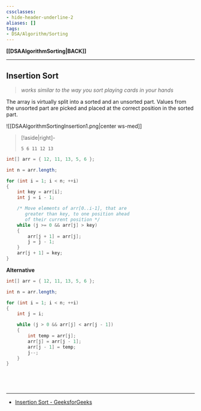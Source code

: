 ```yaml
---
cssclasses:
- hide-header-underline-2
aliases: []
tags:
- DSA/Algorithm/Sorting 
---
```

**[[DSAAlgorithmSorting|BACK]]**

---
## Insertion Sort
> *works similar to the way you sort playing cards in your hands*

The array is virtually split into a sorted and an unsorted part. Values from the unsorted part are picked and placed at the correct position in the sorted part.

![[DSAAlgorithmSortingInsertion1.png|center ws-med]]

>[!aside|right]-
> ```
> 5 6 11 12 13
> ```

```java
int[] arr = { 12, 11, 13, 5, 6 };

int n = arr.length;

for (int i = 1; i < n; ++i)
{
	int key = arr[i];
	int j = i - 1;

	/* Move elements of arr[0..i-1], that are
	   greater than key, to one position ahead
	   of their current position */
	while (j >= 0 && arr[j] > key)
	{
		arr[j + 1] = arr[j];
		j = j - 1;
	}
	arr[j + 1] = key;
}
```

**Alternative**
```java
int[] arr = { 12, 11, 13, 5, 6 };

int n = arr.length;

for (int i = 1; i < n; ++i)
{
	int j = i;

	while (j > 0 && arr[j] < arr[j - 1])
	{
		int temp = arr[j];
		arr[j] = arr[j - 1];
		arr[j - 1] = temp;
		j--;
	}
}
```

<br>

# 
---
- [Insertion Sort - GeeksforGeeks](https://www.geeksforgeeks.org/insertion-sort/)